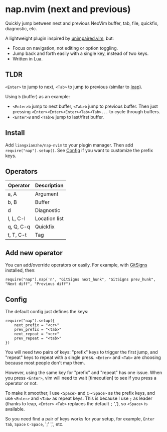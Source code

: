 # nap.nvim (next and previous)

Quickly jump between next and previous NeoVim buffer, tab, file, quickfix, diagnostic, etc.

A lightweight plugin inspired by [unimpaired.vim](https://github.com/tpope/vim-unimpaired), but:
* Focus on navigation, not editing or option toggling.
* Jump back and forth easily with a single key, instead of two keys.
* Written in Lua.

## TLDR

`<Enter>` to jump to next, `<Tab>` to jump to previous (similar to [leap](https://github.com/ggandor/leap.nvim)).

Using `b` (buffer) as an example:

* `<Enter>b` jump to next buffer, `<Tab>b` jump to previous buffer. Then just pressing
`<Enter><Enter><Enter><Tab><Tab>...` to cycle through buffers.
* `<Enter>B` and `<Tab>B` jump to last/first buffer. 

## Install

Add `liangxianzhe/nap-nvim` to your plugin manager. Then add `require("nap").setup()`. See
[Config](#Config) if you want to customize the prefix keys.

## Operators

| Operator    | Description   |
| ----------- | -----------   |
| a, A        | Argument      |
| b, B        | Buffer        |
| d           | Diagnostic    |
| l, L, C-l   | Location list |
| q, Q, C-q   | Quickfix      |
| t, T, C-t   | Tag           |

## Add new operator

You can add/override operators or easily. For example, with [GitSigns](https://github.com/lewis6991/gitsigns.nvim) installed, then:
```
require("nap").nap('n', "GitSigns next_hunk", "GitSigns prev_hunk", "Next diff", "Previous diff")
```

## Config

The default config just defines the keys:
```
require("nap").setup({
    next_prefix = "<cr>"
    prev_prefix = "<tab>"
    next_repeat = "<cr>"
    prev_repeat = "<tab>"
})
```
You will need two pairs of keys: "prefix" keys to trigger the first jump, and "repeat" keys to
repeat with a single press. `<Enter>` and `<Tab>` are choosing because most people don't map them.

However, using the same key for "prefix" and "repeat" has one issue. When you press `<Enter>`, vim
will need to wait [timeoutlen] to see if you press a operator or not. 

To make it smoother, I use `<Space>` and `C-<Space>` as the prefix keys, and use `<Enter>` and
`<Tab>` as repeat keys. This is because I use `;` as leader (thanks to leap, `<Enter>` `<Tab>`
replaces the default `;` ','), so `<Space>` is available.

So you need find a pair of keys works for your setup, for example, `Enter` `Tab`, `Space` `C-Space`,
';' ',', etc.
